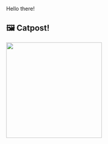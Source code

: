 Hello there!



## 🖼️ Catpost!

<sub>
    <img src="https://cdn2.thecatapi.com/images/cc7.jpg" height="256">
</sub>

